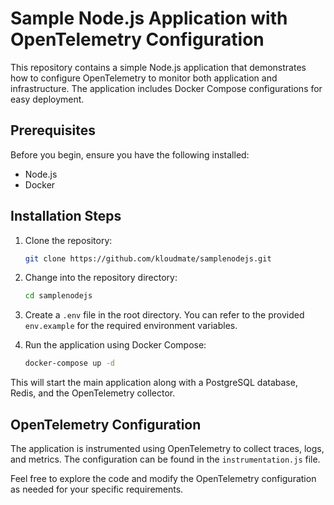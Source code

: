 # Sample Node.js Application with OpenTelemetry Configuration

This repository contains a simple Node.js application that demonstrates how to configure OpenTelemetry to monitor both application and infrastructure. The application includes Docker Compose configurations for easy deployment.

## Prerequisites

Before you begin, ensure you have the following installed:

- Node.js
- Docker

## Installation Steps

1. Clone the repository:

    ```bash
    git clone https://github.com/kloudmate/samplenodejs.git
    ```

2. Change into the repository directory:

    ```bash
    cd samplenodejs
    ```

3. Create a `.env` file in the root directory. You can refer to the provided `env.example` for the required environment variables.

4. Run the application using Docker Compose:

    ```bash
    docker-compose up -d
    ```

This will start the main application along with a PostgreSQL database, Redis, and the OpenTelemetry collector.

## OpenTelemetry Configuration

The application is instrumented using OpenTelemetry to collect traces, logs, and metrics. The configuration can be found in the `instrumentation.js` file.


Feel free to explore the code and modify the OpenTelemetry configuration as needed for your specific requirements.

